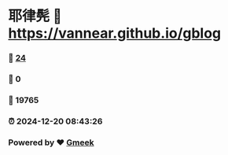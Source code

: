 # 耶律髡 :link: https://vannear.github.io/gblog 
### :page_facing_up: [24](https://vannear.github.io/gblog/tag.html) 
### :speech_balloon: 0 
### :hibiscus: 19765 
### :alarm_clock: 2024-12-20 08:43:26 
### Powered by :heart: [Gmeek](https://github.com/Meekdai/Gmeek)
